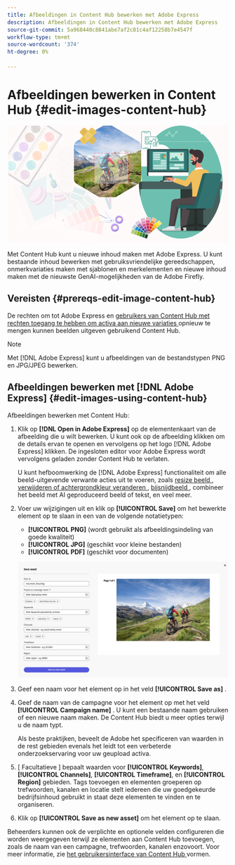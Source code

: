 ```yaml
---
title: Afbeeldingen in Content Hub bewerken met Adobe Express
description: Afbeeldingen in Content Hub bewerken met Adobe Express
source-git-commit: 5a968440c8841abe7af2c81c4af12258b7e4547f
workflow-type: tm+mt
source-wordcount: '374'
ht-degree: 0%

---
```


# Afbeeldingen bewerken in Content Hub {#edit-images-content-hub}

![ geeft beelden in Content Hub uit gebruikend Adobe Express ](assets/edit-images-content-hub.png)

Met Content Hub kunt u nieuwe inhoud maken met Adobe Express. U kunt bestaande inhoud bewerken met gebruiksvriendelijke gereedschappen, onmerkvariaties maken met sjablonen en merkelementen en nieuwe inhoud maken met de nieuwste GenAI-mogelijkheden van de Adobe Firefly.

## Vereisten {#prereqs-edit-image-content-hub}

De rechten om tot Adobe Express en [ gebruikers van Content Hub met rechten toegang te hebben om activa aan nieuwe variaties ](/help/assets/deploy-content-hub.md#onboard-content-hub-users-remix-assets) opnieuw te mengen kunnen beelden uitgeven gebruikend Content Hub.

>[!NOTE]
>
>Met [!DNL Adobe Express] kunt u afbeeldingen van de bestandstypen PNG en JPG/JPEG bewerken.

## Afbeeldingen bewerken met [!DNL Adobe Express] {#edit-images-using-content-hub}

Afbeeldingen bewerken met Content Hub:

1. Klik op **[!DNL Open in Adobe Express]** op de elementenkaart van de afbeelding die u wilt bewerken. U kunt ook op de afbeelding klikken om de details ervan te openen en vervolgens op het logo [!DNL Adobe Express] klikken. De ingesloten editor voor Adobe Express wordt vervolgens geladen zonder Content Hub te verlaten.

   U kunt hefboomwerking de [!DNL Adobe Express] functionaliteit om alle beeld-uitgevende verwante acties uit te voeren, zoals [ resize beeld ](https://helpx.adobe.com/express/using/resize-image.html), [ verwijderen of achtergrondkleur veranderen ](https://helpx.adobe.com/express/using/remove-background.html), [ bijsnijdbeeld ](https://helpx.adobe.com/express/using/crop-image.html), combineer het beeld met AI geproduceerd beeld of tekst, en veel meer.

1. Voer uw wijzigingen uit en klik op **[!UICONTROL Save]** om het bewerkte element op te slaan in een van de volgende notatietypen:

   * **[!UICONTROL PNG]** (wordt gebruikt als afbeeldingsindeling van goede kwaliteit)
   * **[!UICONTROL JPG]** (geschikt voor kleine bestanden)
   * **[!UICONTROL PDF]** (geschikt voor documenten)

   ![ sparen beeld met Adobe Express ](assets/adobe-express-save-as.png)

1. Geef een naam voor het element op in het veld **[!UICONTROL Save as]** .

1. Geef de naam van de campagne voor het element op met het veld **[!UICONTROL Campaign name]** . U kunt een bestaande naam gebruiken of een nieuwe naam maken. De Content Hub biedt u meer opties terwijl u de naam typt. <!--You can define multiple Campaign names for your upload. While you are typing a name, either click anywhere else within the dialog box or press the `,` (Comma) key to register the name.-->

   Als beste praktijken, beveelt de Adobe het specificeren van waarden in de rest gebieden evenals het leidt tot een verbeterde onderzoekservaring voor uw geupload activa.

1. [ Facultatieve ] bepaalt waarden voor **[!UICONTROL Keywords]**, **[!UICONTROL Channels]**, **[!UICONTROL Timeframe]**, en **[!UICONTROL Region]** gebieden. Tags toevoegen en elementen groeperen op trefwoorden, kanalen en locatie stelt iedereen die uw goedgekeurde bedrijfsinhoud gebruikt in staat deze elementen te vinden en te organiseren.

1. Klik op **[!UICONTROL Save as new asset]** om het element op te slaan.

Beheerders kunnen ook de verplichte en optionele velden configureren die worden weergegeven terwijl ze elementen aan Content Hub toevoegen, zoals de naam van een campagne, trefwoorden, kanalen enzovoort. Voor meer informatie, zie [ het gebruikersinterface van Content Hub ](configure-content-hub-ui-options.md#configure-upload-options-content-hub) vormen.


